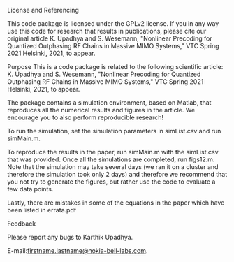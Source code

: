 License and Referencing

This code package is licensed under the GPLv2 license. If you in any way use this code for research that results in publications, please cite our original article K. Upadhya and S. Wesemann, "Nonlinear Precoding for Quantized Outphasing RF Chains in Massive MIMO Systems," VTC Spring 2021 Helsinki, 2021, to appear.

Purpose
This is a code package is related to the following scientific article:
K. Upadhya and S. Wesemann, "Nonlinear Precoding for Quantized Outphasing RF Chains in Massive MIMO Systems," VTC Spring 2021 Helsinki, 2021, to appear.
 

The package contains a simulation environment, based on Matlab, that reproduces all the numerical results and figures in the article. We encourage you to also perform reproducible research!

To run the simulation, set the simulation parameters in simList.csv and run simMain.m. 

To reproduce the results in the paper, run simMain.m with the simList.csv that was provided. Once all the simulations are completed, run figs12.m. Note that the simulation may take several days (we ran it on a cluster and therefore the simulation took only 2 days) and therefore we recommend that you not try to generate the figures, but rather use the code to evaluate a few data points.

Lastly, there are mistakes in some of the equations in the paper which have been listed in errata.pdf

Feedback

Please report any bugs to Karthik Upadhya.

E-mail:<firstname.lastname@nokia-bell-labs.com>.
